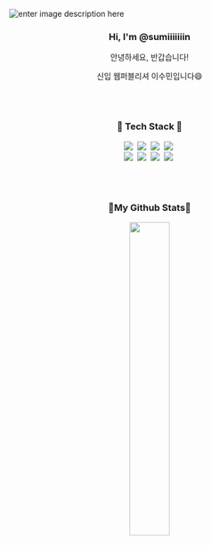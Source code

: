 ![enter image description here](https://capsule-render.vercel.app/api?type=Soft&height=100&color=gradient&text=Welcome%20Sumin%27s%20Github&fontSize=50&fontColor=ffffff)

<h3 align="center">Hi, I'm @sumiiiiiiin</h3>
<p align="center">안녕하세요, 반갑습니다!</p>
<p align="center">신입 웹퍼블리셔 이수민입니다😄</p>

<br>
<br>
<h3 align="center">🔨 Tech Stack 🔨</h3>
<p align="center">
<img src="https://img.shields.io/badge/HTML5-E3651D?style=flat-square&logo=html5&logoColor=white"/></a>&nbsp 
<img src="https://img.shields.io/badge/CSS3-3085C3?style=flat-square&logo=css3&logoColor=white"/></a>&nbsp
<img src="https://img.shields.io/badge/Javascript-FFB000?style=flat-square&logo=javascript&logoColor=white"/></a>&nbsp 
<img src="https://img.shields.io/badge/jQuery-3876BF?style=flat-square&logo=jquery&logoColor=white"/></a>&nbsp <br>
<img src="https://img.shields.io/badge/Figma-F5F7F8?style=flat-square&logo=Figma&logoColor=F875AA"/></a>&nbsp 
<img src="https://img.shields.io/badge/github-F5F7F8?style=flat-square&logo=github&logoColor=1F1717"/></a>&nbsp 
<img src="https://img.shields.io/badge/Visual Studio Code-007ACC?style=flat-square&logo=visualstudiocode&logoColor=white"/></a>&nbsp
<img src="https://img.shields.io/badge/codepen-181717?style=flat-square&logo=codepen&logoColor=white"/></a>&nbsp 
</p>

<br>
<br>
<h3 align="center"> 📌My Github Stats📌</h3>
<div align="center">

<a href="https://github.com/anuraghazra/github-readme-stats">
    <img src="https://github-readme-stats.vercel.app/api/top-langs/?username=sumiiiiiiin&layout=donut&show_icons=true&theme=material-palenight&hide_border=true&bg_color=20232a&icon_color=58A6FF&text_color=fff&title_color=58A6FF&count_private=true&exclude_repo=Face-Transfer-Application" width=38% />
</a>    



